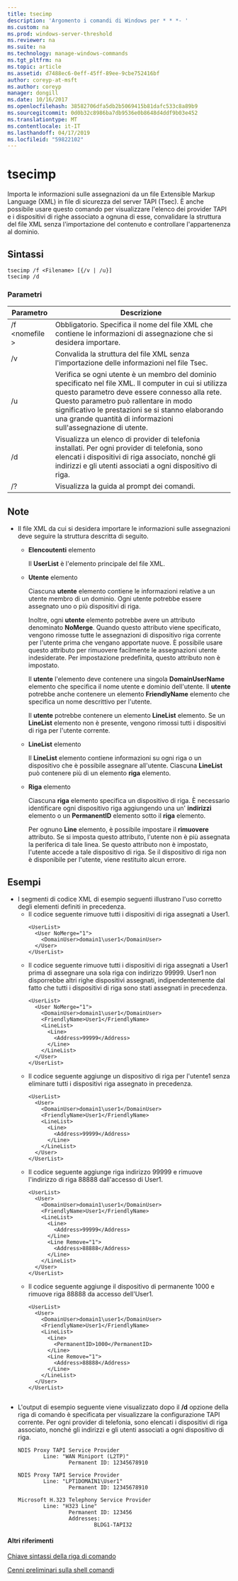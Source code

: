 ```yaml
---
title: tsecimp
description: 'Argomento i comandi di Windows per * * *- '
ms.custom: na
ms.prod: windows-server-threshold
ms.reviewer: na
ms.suite: na
ms.technology: manage-windows-commands
ms.tgt_pltfrm: na
ms.topic: article
ms.assetid: d7488ec6-0eff-45ff-89ee-9cbe752416bf
author: coreyp-at-msft
ms.author: coreyp
manager: dongill
ms.date: 10/16/2017
ms.openlocfilehash: 38582706dfa5db2b5069415b81dafc533c8a89b9
ms.sourcegitcommit: 0d0b32c8986ba7db9536e0b8648d4ddf9b03e452
ms.translationtype: MT
ms.contentlocale: it-IT
ms.lasthandoff: 04/17/2019
ms.locfileid: "59822102"
---
```

# <a name="tsecimp"></a>tsecimp



Importa le informazioni sulle assegnazioni da un file Extensible Markup Language (XML) in file di sicurezza del server TAPI (Tsec). È anche possibile usare questo comando per visualizzare l'elenco dei provider TAPI e i dispositivi di righe associato a ognuna di esse, convalidare la struttura del file XML senza l'importazione del contenuto e controllare l'appartenenza al dominio.

## <a name="syntax"></a>Sintassi

```
tsecimp /f <Filename> [{/v | /u}]
tsecimp /d
```

### <a name="parameters"></a>Parametri

|Parametro|Descrizione|
|---------|-----------|
|/f \<nomefile >|Obbligatorio. Specifica il nome del file XML che contiene le informazioni di assegnazione che si desidera importare.|
|/v|Convalida la struttura del file XML senza l'importazione delle informazioni nel file Tsec.|
|/u|Verifica se ogni utente è un membro del dominio specificato nel file XML. Il computer in cui si utilizza questo parametro deve essere connesso alla rete. Questo parametro può rallentare in modo significativo le prestazioni se si stanno elaborando una grande quantità di informazioni sull'assegnazione di utente.|
|/d|Visualizza un elenco di provider di telefonia installati. Per ogni provider di telefonia, sono elencati i dispositivi di riga associato, nonché gli indirizzi e gli utenti associati a ogni dispositivo di riga.|
|/?|Visualizza la guida al prompt dei comandi.|

## <a name="remarks"></a>Note

-   Il file XML da cui si desidera importare le informazioni sulle assegnazioni deve seguire la struttura descritta di seguito.  
    -   **Elencoutenti** elemento

        Il **UserList** è l'elemento principale del file XML.
    -   **Utente** elemento

        Ciascuna **utente** elemento contiene le informazioni relative a un utente membro di un dominio. Ogni utente potrebbe essere assegnato uno o più dispositivi di riga.

        Inoltre, ogni **utente** elemento potrebbe avere un attributo denominato **NoMerge**. Quando questo attributo viene specificato, vengono rimosse tutte le assegnazioni di dispositivo riga corrente per l'utente prima che vengano apportate nuove. È possibile usare questo attributo per rimuovere facilmente le assegnazioni utente indesiderate. Per impostazione predefinita, questo attributo non è impostato.

        Il **utente** l'elemento deve contenere una singola **DomainUserName** elemento che specifica il nome utente e dominio dell'utente. Il **utente** potrebbe anche contenere un elemento **FriendlyName** elemento che specifica un nome descrittivo per l'utente.

        Il **utente** potrebbe contenere un elemento **LineList** elemento. Se un **LineList** elemento non è presente, vengono rimossi tutti i dispositivi di riga per l'utente corrente.
    -   **LineList** elemento

        Il **LineList** elemento contiene informazioni su ogni riga o un dispositivo che è possibile assegnare all'utente. Ciascuna **LineList** può contenere più di un elemento **riga** elemento.
    -   **Riga** elemento

        Ciascuna **riga** elemento specifica un dispositivo di riga. È necessario identificare ogni dispositivo riga aggiungendo una un' **indirizzi** elemento o un **PermanentID** elemento sotto il **riga** elemento.

        Per ognuno **Line** elemento, è possibile impostare il **rimuovere** attributo. Se si imposta questo attributo, l'utente non è più assegnata la periferica di tale linea. Se questo attributo non è impostato, l'utente accede a tale dispositivo di riga. Se il dispositivo di riga non è disponibile per l'utente, viene restituito alcun errore.

## <a name="examples"></a>Esempi
-   I segmenti di codice XML di esempio seguenti illustrano l'uso corretto degli elementi definiti in precedenza.  
    -   Il codice seguente rimuove tutti i dispositivi di riga assegnati a User1.  
        ```
        <UserList>
          <User NoMerge="1">
            <DomainUser>domain1\user1</DomainUser>
          </User>
        </UserList>
        ```  
    -   Il codice seguente rimuove tutti i dispositivi di riga assegnati a User1 prima di assegnare una sola riga con indirizzo 99999. User1 non disporrebbe altri righe dispositivi assegnati, indipendentemente dal fatto che tutti i dispositivi di riga sono stati assegnati in precedenza.  
        ```
        <UserList>
          <User NoMerge="1">
            <DomainUser>domain1\user1</DomainUser>
            <FriendlyName>User1</FriendlyName>
            <LineList>
              <Line>
                <Address>99999</Address>
              </Line>
            </LineList>
          </User>
        </UserList>
        
        ```  
    -   Il codice seguente aggiunge un dispositivo di riga per l'utente1 senza eliminare tutti i dispositivi riga assegnato in precedenza.  
        ```
        <UserList>
          <User>
            <DomainUser>domain1\user1</DomainUser>
            <FriendlyName>User1</FriendlyName>
            <LineList>
              <Line>
                <Address>99999</Address>
              </Line>
            </LineList>
          </User>
        </UserList>
        
        ```  
    -   Il codice seguente aggiunge riga indirizzo 99999 e rimuove l'indirizzo di riga 88888 dall'accesso di User1.  
        ```
        <UserList>
          <User>
            <DomainUser>domain1\user1</DomainUser>
            <FriendlyName>User1</FriendlyName>
            <LineList>
              <Line>
                <Address>99999</Address>
              </Line>
              <Line Remove="1">
                <Address>88888</Address>
              </Line>
            </LineList>
          </User>
        </UserList>
        
        ```  
    -   Il codice seguente aggiunge il dispositivo di permanente 1000 e rimuove riga 88888 da accesso dell'User1.  
        ```
        <UserList>
          <User>
            <DomainUser>domain1\user1</DomainUser>
            <FriendlyName>User1</FriendlyName>
            <LineList>
              <Line>
                <PermanentID>1000</PermanentID>
              </Line>
              <Line Remove="1">
                <Address>88888</Address>
              </Line>
            </LineList>
          </User>
        </UserList>
        
        
        ```  
-   L'output di esempio seguente viene visualizzato dopo il **/d** opzione della riga di comando è specificata per visualizzare la configurazione TAPI corrente. Per ogni provider di telefonia, sono elencati i dispositivi di riga associato, nonché gli indirizzi e gli utenti associati a ogni dispositivo di riga.  
    ```
    NDIS Proxy TAPI Service Provider
            Line: "WAN Miniport (L2TP)"
                    Permanent ID: 12345678910
    
    NDIS Proxy TAPI Service Provider
            Line: "LPT1DOMAIN1\User1"
                    Permanent ID: 12345678910
    
    Microsoft H.323 Telephony Service Provider
            Line: "H323 Line"
                    Permanent ID: 123456
                    Addresses:
                            BLDG1-TAPI32
    
    ```

#### <a name="additional-references"></a>Altri riferimenti

[Chiave sintassi della riga di comando](command-line-syntax-key.md)

[Cenni preliminari sulla shell comandi](https://technet.microsoft.com/library/cc737438(v=ws.10).aspx)